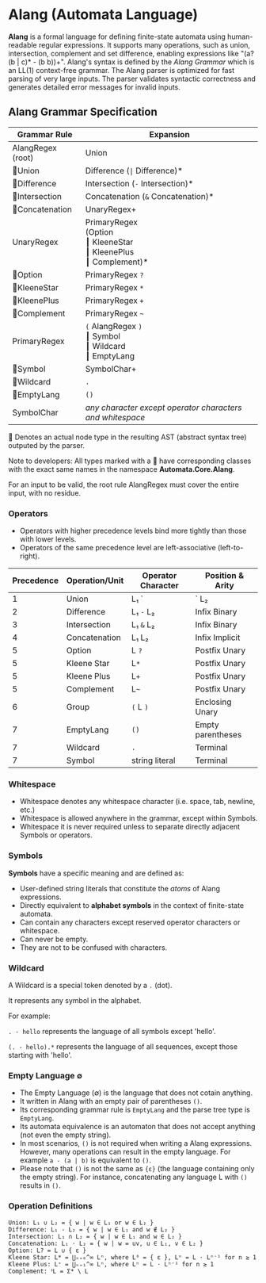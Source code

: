 ﻿# Alang (Automata Language)

**Alang** is a formal language for defining finite-state automata using human-readable regular expressions. 
It supports many operations, such as union, intersection, complement and set difference, 
enabling expressions like "(a? (b | c)* - (b b))+". 
Alang's syntax is defined by the *Alang Grammar* which is an LL(1) context-free grammar. 
The Alang parser is optimized for fast parsing of very large inputs.
The parser validates syntactic correctness and generates detailed error messages for invalid inputs. 

## Alang Grammar Specification

| Grammar Rule                         | Expansion                                                     |
|--------------------------------------|---------------------------------------------------------------|
| AlangRegex (root)                    | Union                                                         |
| :small_blue_diamond:Union            | Difference  (`\|` Difference)*                                 |
| :small_blue_diamond:Difference       | Intersection (`-` Intersection)*                              |
| :small_blue_diamond:Intersection     | Concatenation (`&` Concatenation)*                            |
| :small_blue_diamond:Concatenation    | UnaryRegex+                                                   |
| UnaryRegex           | PrimaryRegex<br> (Option <br>┃ KleeneStar <br>┃ KleenePlus <br>┃ Complement)* |
| :small_blue_diamond:Option           | PrimaryRegex `?`                                              |
| :small_blue_diamond:KleeneStar       | PrimaryRegex `*`                                              |
| :small_blue_diamond:KleenePlus       | PrimaryRegex `+`                                              |
| :small_blue_diamond:Complement       | PrimaryRegex `~`                                                   |
| PrimaryRegex          | `(` AlangRegex `)` <br>┃ Symbol <br>┃  Wildcard <br>┃ EmptyLang              |
| :small_blue_diamond:Symbol           | SymbolChar+                                                   |
| :small_blue_diamond:Wildcard         | `.`                                                           |
| :small_blue_diamond:EmptyLang        | `()`                                                          |
| SymbolChar                           | *any character except operator characters and whitespace*     |

:small_blue_diamond: Denotes an actual node type in the resulting AST (abstract syntax tree) outputed by the parser.

Note to developers: All types marked with a :small_blue_diamond: have corresponding classes with the exact same names in the namespace **Automata.Core.Alang**.

For an input to be valid, the root rule AlangRegex must cover the entire input, with no residue. 

### Operators
- Operators with higher precedence levels bind more tightly than those with lower levels.
- Operators of the same precedence level are left-associative (left-to-right).


| Precedence | Operation/Unit  | Operator Character | Position & Arity   |
|------------|-----------------|--------------------|--------------------|
| 1          | Union           | L₁ `|` L₂          | Infix Binary       | 
| 2          | Difference      | L₁ `-` L₂          | Infix Binary       |
| 3          | Intersection    | L₁ `&` L₂          | Infix Binary       | 
| 4          | Concatenation   | L₁ L₂              | Infix Implicit     | 
| 5          | Option          | L `?`              | Postfix Unary      | 
| 5          | Kleene Star     | L`*`               | Postfix Unary      | 
| 5          | Kleene Plus     | L`+`               | Postfix Unary      |
| 5          | Complement      | L`~`               | Postfix Unary      |
| 6          | Group           | `(` L `)`          | Enclosing Unary    |
| 7          | EmptyLang       | `()`               | Empty parentheses  |
| 7          | Wildcard        | `.`                | Terminal           |
| 7          | Symbol          | string literal     | Terminal           |


### Whitespace
- Whitespace denotes any whitespace character (i.e. space, tab, newline, etc.)
- Whitespace is allowed anywhere in the grammar, except within Symbols.
- Whitespace it is never required unless to separate directly adjacent Symbols or operators. 

### Symbols 
**Symbols** have a specific meaning and are defined as:
- User-defined string literals that constitute the *atoms* of Alang expressions.
- Directly equivalent to **alphabet symbols** in the context of finite-state automata. 
- Can contain any characters except reserved operator characters or whitespace.
- Can never be empty. 
- They are not to be confused with characters. 
 
### Wildcard
A Wildcard is a special token denoted by a `.` (dot).

It represents any symbol in the alphabet.

For example:

`. - hello`  represents the language of all symbols except 'hello'.

`(. - hello).*`    represents the language of all sequences, except those starting with 'hello'.

### Empty Language ∅
- The Empty Language (∅) is the language that does not cotain anything. 
- It written in Alang with an empty pair of parentheses `()`.
- Its corresponding grammar rule is `EmptyLang` and the parse tree type is `EmptyLang`.
- Its automata equivalence is an automaton that does not accept anything (not even the empty string).
- In most scenarios, `()` is not required when writing a Alang expressions.
  However, many operations can result in the empty language. For example `a - (a | b)` is equivalent to `()`.
- Please note that `()` is not the same as `{ε}` (the language containing only the empty string).
  For instance, concatenating any language L with `()` results in `()`.

### Operation Definitions
```
Union: L₁ ∪ L₂ = { w | w ∈ L₁ or w ∈ L₂ }
Difference: L₁ - L₂ = { w | w ∈ L₁ and w ∉ L₂ }
Intersection: L₁ ∩ L₂ = { w | w ∈ L₁ and w ∈ L₂ }
Concatenation: L₁ ⋅ L₂ = { w | w = uv, u ∈ L₁, v ∈ L₂ }
Option: L? = L ∪ { ε }
Kleene Star: L* = ⋃ₙ₌₀^∞ Lⁿ, where L⁰ = { ε }, Lⁿ = L ⋅ Lⁿ⁻¹ for n ≥ 1
Kleene Plus: L⁺ = ⋃ₙ₌₁^∞ Lⁿ, where Lⁿ = L ⋅ Lⁿ⁻¹ for n ≥ 1
Complement: ᒾL = Σ* \ L
```